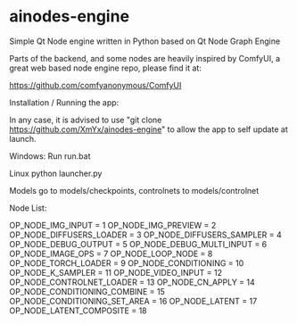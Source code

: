 # ainodes-engine

Simple Qt Node engine written in Python based on Qt Node Graph Engine

Parts of the backend, and some nodes are heavily inspired by ComfyUI,
a great web based node engine repo, please find it at:

https://github.com/comfyanonymous/ComfyUI

Installation / Running the app:

In any case, it is advised to use "git clone https://github.com/XmYx/ainodes-engine" to allow the app to self update at launch.

  Windows:
    Run run.bat
    
  Linux
    python launcher.py
    
Models go to models/checkpoints, controlnets to models/controlnet

Node List:

OP_NODE_IMG_INPUT = 1
OP_NODE_IMG_PREVIEW = 2
OP_NODE_DIFFUSERS_LOADER = 3
OP_NODE_DIFFUSERS_SAMPLER = 4
OP_NODE_DEBUG_OUTPUT = 5
OP_NODE_DEBUG_MULTI_INPUT = 6
OP_NODE_IMAGE_OPS = 7
OP_NODE_LOOP_NODE = 8
OP_NODE_TORCH_LOADER = 9
OP_NODE_CONDITIONING = 10
OP_NODE_K_SAMPLER = 11
OP_NODE_VIDEO_INPUT = 12
OP_NODE_CONTROLNET_LOADER = 13
OP_NODE_CN_APPLY = 14
OP_NODE_CONDITIONING_COMBINE = 15
OP_NODE_CONDITIONING_SET_AREA = 16
OP_NODE_LATENT = 17
OP_NODE_LATENT_COMPOSITE = 18
